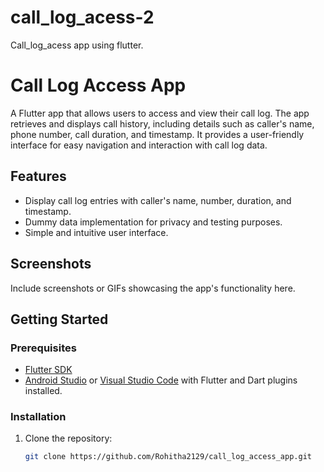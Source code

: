 # call_log_acess-2
Call_log_acess app using flutter.
# Call Log Access App

A Flutter app that allows users to access and view their call log. The app retrieves and displays call history, including details such as caller's name, phone number, call duration, and timestamp. It provides a user-friendly interface for easy navigation and interaction with call log data.

## Features

- Display call log entries with caller's name, number, duration, and timestamp.
- Dummy data implementation for privacy and testing purposes.
- Simple and intuitive user interface.

## Screenshots

Include screenshots or GIFs showcasing the app's functionality here.

## Getting Started

### Prerequisites

- [Flutter SDK](https://flutter.dev/docs/get-started/install)
- [Android Studio](https://developer.android.com/studio) or [Visual Studio Code](https://code.visualstudio.com/) with Flutter and Dart plugins installed.

### Installation

1. Clone the repository:

   ```bash
   git clone https://github.com/Rohitha2129/call_log_access_app.git
